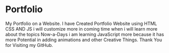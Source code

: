 # Portfolio
My Portfolio on a Website.
I have Created Portfolio Website using HTML CSS AND JS 
i will customize more in coming time when i will learn more about the topics 
Now-a-Days i am learning JavaScript more because it has more Potential in adding animations and other Creative Things.
Thank You for Visiting my GitHub.

